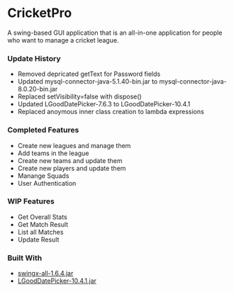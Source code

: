 # CricketPro

A swing-based GUI application that is an all-in-one application for people who want to manage a cricket league.

### Update History

 - Removed depricated getText for Password fields 
 - Updated mysql-connector-java-5.1.40-bin.jar to mysql-connector-java-8.0.20-bin.jar
 - Replaced setVisibility=false with dispose()
 - Updated LGoodDatePicker-7.6.3 to LGoodDatePicker-10.4.1
 - Replaced anoymous inner class creation to lambda expressions
 
### Completed Features

 - Create new leagues and manage them
 - Add teams in the league
 - Create new teams and update them
 - Create new players and update them
 - Manange Squads
 - User Authentication
 
### WIP Features

 - Get Overall Stats
 - Get Match Result
 - List all Matches
 - Update Result


### Built With

* [swingx-all-1.6.4.jar](https://mvnrepository.com/artifact/org.swinglabs.swingx/swingx-all/1.6.4) 
* [LGoodDatePicker-10.4.1.jar](https://github.com/LGoodDatePicker/LGoodDatePicker/releases/tag/v10.4.1-Standard)
